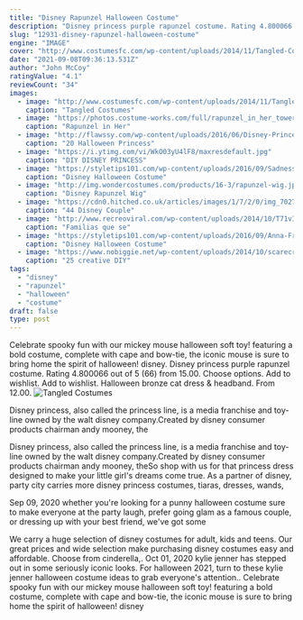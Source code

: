 ```yaml
---
title: "Disney Rapunzel Halloween Costume"
description: "Disney princess purple rapunzel costume. Rating 4.800066 out of 5 (66) from 15.00. Choose options. Add to wishlist. Add to wishlist. Halloween bronze cat dress & headband. From 12.00."
slug: "12931-disney-rapunzel-halloween-costume"
engine: "IMAGE"
cover: "http://www.costumesfc.com/wp-content/uploads/2014/11/Tangled-Costumes.jpg"
date: "2021-09-08T09:36:13.531Z"
author: "John McCoy"
ratingValue: "4.1"
reviewCount: "34"
images:
  - image: "http://www.costumesfc.com/wp-content/uploads/2014/11/Tangled-Costumes.jpg"
    caption: "Tangled Costumes"
  - image: "https://photos.costume-works.com/full/rapunzel_in_her_tower.jpg"
    caption: "Rapunzel in Her"
  - image: "http://flawssy.com/wp-content/uploads/2016/06/Disney-Princess-Jasmine-Halloween-Costumes-For-Girls.jpg"
    caption: "20 Halloween Princess"
  - image: "https://i.ytimg.com/vi/WkO03yU4lF8/maxresdefault.jpg"
    caption: "DIY DISNEY PRINCESS"
  - image: "https://styletips101.com/wp-content/uploads/2016/09/Sadness-Joy-Disgust-Inside-Out.jpg"
    caption: "Disney Halloween Costume"
  - image: "http://img.wondercostumes.com/products/16-3/rapunzel-wig.jpg"
    caption: "Disney Rapunzel Wig"
  - image: "https://cdn0.hitched.co.uk/articles/images/1/7/2/0/img_70271/rapunzel-and-flynn-ryder.jpg"
    caption: "44 Disney Couple"
  - image: "http://www.recreoviral.com/wp-content/uploads/2014/10/T71vI8Z.jpg"
    caption: "Familias que se"
  - image: "https://styletips101.com/wp-content/uploads/2016/09/Anna-Frozen.jpg"
    caption: "Disney Halloween Costume"
  - image: "https://www.nobiggie.net/wp-content/uploads/2014/10/scarecrow-costume-plus-more-creative-diy-costumes-for-girls.jpg"
    caption: "25 creative DIY"
tags:
  - "disney"
  - "rapunzel"
  - "halloween"
  - "costume"
draft: false
type: post
---
```


Celebrate spooky fun with our mickey mouse halloween soft toy! featuring a bold costume, complete with cape and bow-tie, the iconic mouse is sure to bring home the spirit of halloween! disney. Disney princess purple rapunzel costume. Rating 4.800066 out of 5 (66) from 15.00. Choose options. Add to wishlist. Add to wishlist. Halloween bronze cat dress & headband. From 12.00.
![Tangled Costumes](http://www.costumesfc.com/wp-content/uploads/2014/11/Tangled-Costumes.jpg "Tangled Costumes")

Disney princess, also called the princess line, is a media franchise and toy-line owned by the walt disney company.Created by disney consumer products chairman andy mooney, the
<!--inArticleAds-->

<!--galleryOne-->

Disney princess, also called the princess line, is a media franchise and toy-line owned by the walt disney company.Created by disney consumer products chairman andy mooney, theSo shop with us for that princess dress designed to make your little girl's dreams come true. As a partner of disney, party city carries more disney princess costumes, tiaras, dresses, wands,
<!--inArticleAds-->

<!--galleryTwo-->

Sep 09, 2020 whether you're looking for a punny halloween costume sure to make everyone at the party laugh, prefer going glam as a famous couple, or dressing up with your best friend, we've got some
<!--galleryThree-->

We carry a huge selection of disney costumes for adult, kids and teens. Our great prices and wide selection make purchasing disney costumes easy and affordable. Choose from cinderella,. Oct 01, 2020 kylie jenner has stepped out in some seriously iconic looks. For halloween 2021, turn to these kylie jenner halloween costume ideas to grab everyone's attention.. Celebrate spooky fun with our mickey mouse halloween soft toy! featuring a bold costume, complete with cape and bow-tie, the iconic mouse is sure to bring home the spirit of halloween! disney